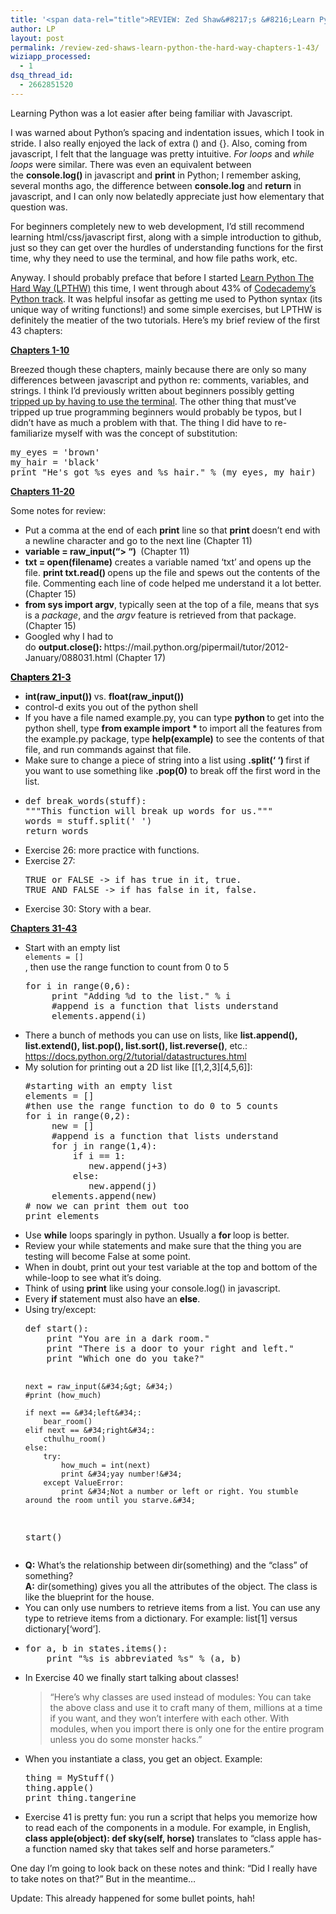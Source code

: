 ```yaml
---
title: '<span data-rel="title">REVIEW: Zed Shaw&#8217;s &#8216;Learn Python The Hard Way&#8217; (Chapters 1-43)</span>'
author: LP
layout: post
permalink: /review-zed-shaws-learn-python-the-hard-way-chapters-1-43/
wiziapp_processed:
  - 1
dsq_thread_id:
  - 2662851520
---
```

<span data-rel="content">

<p>
  Learning Python was a lot easier after being familiar with Javascript.
</p>

<p>
  I was warned about Python&#8217;s spacing and indentation issues, which I took in stride. I also really enjoyed the lack of extra () and {}. Also, coming from javascript, I felt that the language was pretty intuitive. <em>For loops</em> and <em>while loops</em> were similar. There was even an equivalent between the <strong>console.log() </strong>in javascript and <strong>print</strong> in Python; I remember asking, several months ago, the difference between <strong>console.log</strong> and <strong>return</strong> in javascript, and I can only now belatedly appreciate just how elementary that question was.
</p>

<p>
  For beginners completely new to web development, I&#8217;d still recommend learning html/css/javascript first, along with a simple introduction to github, just so they can get over the hurdles of understanding functions for the first time, why they need to use the terminal, and how file paths work, etc.
</p>

<p>
  Anyway. I should probably preface that before I started <a href="http://learnpythonthehardway.org/book/">Learn Python The Hard Way (LPTHW)</a> this time, I went through about 43% of <a href="http://www.codecademy.com/tracks/python" target="_blank">Codecademy&#8217;s Python track</a>. It was helpful insofar as getting me used to Python syntax (its unique way of writing functions!) and some simple exercises, but LPTHW is definitely the meatier of the two tutorials. Here&#8217;s my brief review of the first 43 chapters:
</p>

<p>
  <span style="text-decoration: underline;"><strong>Chapters 1-10</strong></span>
</p>

<p>
  Breezed though these chapters, mainly because there are only so many differences between javascript and python re: comments, variables, and strings. I think I&#8217;d previously written about beginners possibly getting <a title="Teaching a beginner Lessons 0 and 1 of Zed Shaw’s Learn Python The Hard Way" href="http://www.thecodingdiaries.com/teaching-a-beginner-lessons-0-and-1-of-zed-shaws-learn-python-the-hard-way/" target="_blank">tripped up by having to use the terminal</a>. The other thing that must&#8217;ve tripped up true programming beginners would probably be typos, but I didn&#8217;t have as much a problem with that. The thing I did have to re-familiarize myself with was the concept of substitution:
</p>

<pre class="prettyprint">my_eyes = &#39;brown&#39;
my_hair = &#39;black&#39;
print &#34;He&#39;s got %s eyes and %s hair.&#34; % (my_eyes, my_hair)</pre>

<p>
  <span style="text-decoration: underline;"><strong>Chapters 11-20</strong></span>
</p>

<p>
  Some notes for review:
</p>

<ul>
  <li>
    Put a comma at the end of each <strong>print</strong> line so that <strong>print </strong>doesn&#8217;t end with a newline character and go to the next line (Chapter 11)
  </li>
  <li>
    <strong>variable = raw_input(&#8220;> &#8220;) </strong> (Chapter 11)
  </li>
  <li>
    <strong>txt = open(filename)</strong> creates a variable named &#8216;txt&#8217; and opens up the file. <strong>print txt.read() </strong>opens up the file and spews out the contents of the file. Commenting each line of code helped me understand it a lot better. (Chapter 15)
  </li>
  <li>
    <strong>from sys import argv</strong>, typically seen at the top of a file, means that sys is a <em>package</em>, and the <em>argv</em> feature is retrieved from that package. (Chapter 15)
  </li>
  <li>
    Googled why I had to do <strong>output.close(): </strong>https://mail.python.org/pipermail/tutor/2012-January/088031.html (Chapter 17)
  </li>
</ul>

<p>
  <span style="text-decoration: underline;"><span style="color: #000000; text-decoration: underline;"><b>Chapters 21-3</b><strong></strong></span></span>
</p>

<ul>
  <li>
    <strong>int(raw_input()) </strong>vs. <strong>float(raw_input())</strong>
  </li>
  <li>
    control-d exits you out of the python shell
  </li>
  <li>
    If you have a file named example.py, you can type <strong>python </strong>to get into the python shell, type <strong>from example import * </strong>to import all the features from the example.py package, type <strong>help(example)</strong> to see the contents of that file, and run commands against that file.
  </li>
  <li>
    Make sure to change a piece of string into a list using <strong>.split(&#8216; &#8216;) </strong>first if you want to use something like <strong>.pop(0)</strong> to break off the first word in the list.
  </li>
  <li>
    <pre class="prettyprint">def break_words(stuff):
&#34;&#34;&#34;This function will break up words for us.&#34;&#34;&#34;
words = stuff.split(&#39; &#39;)
return words</pre>
  </li>
  
  <li>
    Exercise 26: more practice with functions.
  </li>
  <li>
    Exercise 27: <pre class="prettyprint">TRUE or FALSE -&gt; if has true in it, true.
TRUE AND FALSE -&gt; if has false in it, false.</pre>
  </li>
  
  <li>
    Exercise 30: Story with a bear.
  </li>
</ul>

<p>
  <span style="text-decoration: underline;"><strong>Chapters 31-43</strong></span>
</p>

<ul>
  <li>
    Start with an empty list<br /> <code class="prettyprint">elements = &#91;&#93;</code><br /> , then use the range function to count from 0 to 5</p> <pre class="prettyprint">for i in range(0,6):
     print &#34;Adding %d to the list.&#34; % i
     #append is a function that lists understand
     elements.append(i)</pre>
  </li>
  
  <li>
    There a bunch of methods you can use on lists, like <strong>list.append(), list.extend(), list.pop(), list.sort(), list.reverse()</strong>, etc.: <a href="https://docs.python.org/2/tutorial/datastructures.html" target="_blank">https://docs.python.org/2/tutorial/datastructures.html</a>
  </li>
  <li>
    My solution for printing out a 2D list like [[1,2,3][4,5,6]]: <pre class="prettyprint">#starting with an empty list
elements = &#91;&#93;
#then use the range function to do 0 to 5 counts
for i in range(0,2):
     new = &#91;&#93;
     #append is a function that lists understand
     for j in range(1,4):
         if i == 1:
            new.append(j+3)
         else:
            new.append(j)
     elements.append(new)
# now we can print them out too
print elements</pre>
  </li>
  
  <li>
    Use <strong>while</strong> loops sparingly in python. Usually a <strong>for </strong>loop is better.
  </li>
  <li>
    Review your while statements and make sure that the thing you are testing will become False at some point.
  </li>
  <li>
    When in doubt, print out your test variable at the top and bottom of the while-loop to see what it&#8217;s doing.
  </li>
  <li>
    Think of using <strong>print</strong> like using your console.log() in javascript.
  </li>
  <li>
    Every <strong>if </strong>statement must also have an <span style="color: #000000;"><b>else</b>.</span>
  </li>
  <li>
    Using try/except: <pre class="prettyprint">def start():
    print &#34;You are in a dark room.&#34;
    print &#34;There is a door to your right and left.&#34;
    print &#34;Which one do you take?&#34;

    next = raw_input(&#34;&gt; &#34;)
    #print (how_much)

    if next == &#34;left&#34;:
        bear_room()
    elif next == &#34;right&#34;:
        cthulhu_room()
    else:
        try:
            how_much = int(next)
            print &#34;yay number!&#34;
        except ValueError:
            print &#34;Not a number or left or right. You stumble around the room until you starve.&#34;
start()</pre>
  </li>
  
  <li>
    <strong>Q:</strong> What&#8217;s the relationship between dir(something) and the &#8220;class&#8221; of something?<br /> <strong>A:</strong> dir(something) gives you all the attributes of the object. The class is like the blueprint for the house.
  </li>
  <li>
    You can only use numbers to retrieve items from a list. You can use any type to retrieve items from a dictionary. For example: list[1] versus dictionary[&#8216;word&#8217;].
  </li>
  <li>
    <pre class="prettyprint">for a, b in states.items():
    print &#34;%s is abbreviated %s&#34; % (a, b)</pre>
  </li>
  
  <li>
    In Exercise 40 we finally start talking about classes!<br /> <blockquote>
      <p>
        &#8220;Here&#8217;s why classes are used instead of modules: You can take the above class and use it to craft many of them, millions at a time if you want, and they won&#8217;t interfere with each other. With modules, when you import there is only one for the entire program unless you do some monster hacks.&#8221;
      </p>
    </blockquote>
  </li>
  
  <li>
    When you instantiate a class, you get an object. Example: <pre class="prettyprint">thing = MyStuff()
thing.apple()
print thing.tangerine</pre>
  </li>
  
  <li>
    Exercise 41 is pretty fun: you run a script that helps you memorize how to read each of the components in a module. For example, in English, <strong>class apple(object): def sky(self, horse)</strong> translates to &#8220;class apple has-a function named sky that takes self and horse parameters.&#8221;
  </li>
</ul>

<p>
  One day I&#8217;m going to look back on these notes and think: &#8220;Did I really have to take notes on that?&#8221; But in the meantime&#8230;
</p>

<p>
  Update: This already happened for some bullet points, hah!
</p></span>